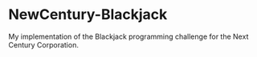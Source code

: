 # NewCentury-Blackjack
My implementation of the Blackjack programming challenge for the Next Century Corporation.
